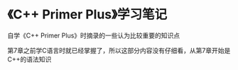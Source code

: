 # 《C++ Primer Plus》学习笔记

自学《C++ Primer Plus》时摘录的一些认为比较重要的知识点

第7章之前学C语言时就已经掌握了，所以这部分内容没有仔细看，从第7章开始是C++的语法知识
